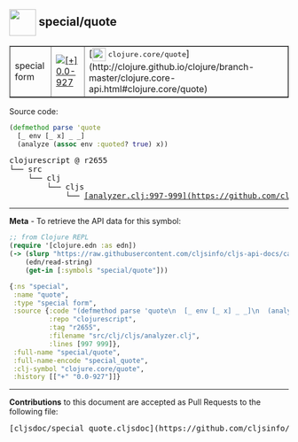 ## <img width="48px" valign="middle" src="http://i.imgur.com/Hi20huC.png"> special/quote

 <table border="1">
<tr>

<td>special form</td>
<td><a href="https://github.com/cljsinfo/cljs-api-docs/tree/0.0-927"><img valign="middle" alt="[+] 0.0-927" src="https://img.shields.io/badge/+-0.0--927-lightgrey.svg"></a> </td>
<td>
[<img height="24px" valign="middle" src="http://i.imgur.com/1GjPKvB.png"> <samp>clojure.core/quote</samp>](http://clojure.github.io/clojure/branch-master/clojure.core-api.html#clojure.core/quote)
</td>
</tr>
</table>






Source code:

```clj
(defmethod parse 'quote
  [_ env [_ x] _ _]
  (analyze (assoc env :quoted? true) x))
```

 <pre>
clojurescript @ r2655
└── src
    └── clj
        └── cljs
            └── <ins>[analyzer.clj:997-999](https://github.com/clojure/clojurescript/blob/r2655/src/clj/cljs/analyzer.clj#L997-L999)</ins>
</pre>


---

__Meta__ - To retrieve the API data for this symbol:

```clj
;; from Clojure REPL
(require '[clojure.edn :as edn])
(-> (slurp "https://raw.githubusercontent.com/cljsinfo/cljs-api-docs/catalog/cljs-api.edn")
    (edn/read-string)
    (get-in [:symbols "special/quote"]))
```

```clj
{:ns "special",
 :name "quote",
 :type "special form",
 :source {:code "(defmethod parse 'quote\n  [_ env [_ x] _ _]\n  (analyze (assoc env :quoted? true) x))",
          :repo "clojurescript",
          :tag "r2655",
          :filename "src/clj/cljs/analyzer.clj",
          :lines [997 999]},
 :full-name "special/quote",
 :full-name-encode "special_quote",
 :clj-symbol "clojure.core/quote",
 :history [["+" "0.0-927"]]}

```

---

__Contributions__ to this document are accepted as Pull Requests to the following file:

 <pre>
[cljsdoc/special_quote.cljsdoc](https://github.com/cljsinfo/cljs-api-docs/blob/master/cljsdoc/special_quote.cljsdoc)
</pre>

